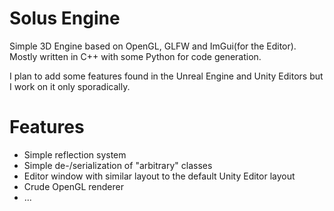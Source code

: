 # Solus Engine
Simple 3D Engine based on OpenGL, GLFW and ImGui(for the Editor).
Mostly written in C++ with some Python for code generation.

I plan to add some features found in the Unreal Engine and Unity Editors but I work on it only sporadically.

# Features

 - Simple reflection system
 - Simple de-/serialization of "arbitrary" classes
 - Editor window with similar layout to the default Unity Editor layout
 - Crude OpenGL renderer
 - ...
